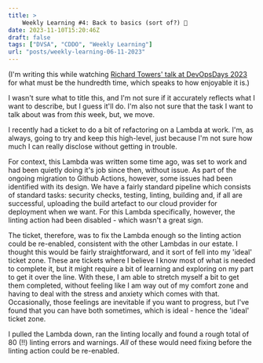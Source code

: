 ```yaml
---
title: >
    Weekly Learning #4: Back to basics (sort of?) 🏫
date: 2023-11-10T15:20:46Z
draft: false
tags: ["DVSA", "CDDO", "Weekly Learning"]
url: "posts/weekly-learning-06-11-2023"
---
```


(I'm writing this while watching [Richard Towers' talk at DevOpsDays 2023](https://www.youtube.com/watch?v=mpY1lxkikqM&t=1224s) for what must be the hundredth time, which speaks to how enjoyable it is.)

I wasn't sure what to title this, and I'm not sure if it accurately reflects what I want to describe, but I guess it'll do. I'm also not sure that the task I want to talk about was from *this* week, but, we move.

I recently had a ticket to do a bit of refactoring on a Lambda at work. I'm, as always, going to try and keep this high-level, just because I'm not sure how much I can really disclose without getting in trouble.

For context, this Lambda was written some time ago, was set to work and had been quietly doing it's job since then, without issue. As part of the ongoing migration to Github Actions, however, some issues had been identified with its design. We have a fairly standard pipeline which consists of standard tasks: security checks, testing, linting, building and, if all are successful, uploading the build artefact to our cloud provider for deployment when we want. For this Lambda specifically, however, the linting action had been disabled - which wasn't a great sign. 

The ticket, therefore, was to fix the Lambda enough so the linting action could be re-enabled, consistent with the other Lambdas in our estate. I thought this would be fairly straightforward, and it sort of fell into my 'ideal' ticket zone. These are tickets where I believe I know most of what is needed to complete it, but it might require a bit of learning and exploring on my part to get it over the line. With these, I am able to stretch myself a bit to get them completed, without feeling like I am way out of my comfort zone and having to deal with the stress and anxiety which comes with that. Occasionally, those feelings are inevitable if you want to progress, but I've found that you can have both sometimes, which is ideal - hence the 'ideal' ticket zone.

I pulled the Lambda down, ran the linting locally and found a rough total of 80 (!!) linting errors and warnings. *All* of these would need fixing before the linting action could be re-enabled.

